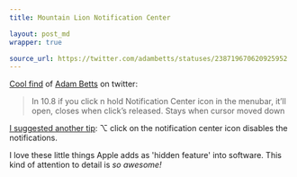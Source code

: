 ```yaml
---
title: Mountain Lion Notification Center

layout: post_md
wrapper: true

source_url: https://twitter.com/adambetts/statuses/238719670620925952
---
```

[Cool find](https://twitter.com/adambetts/statuses/238719670620925952) of [Adam Betts](//twitter.com/adambetts "@adambetts") on twitter:

> In 10.8 if you click n hold Notification Center icon in the menubar, it’ll open, closes when click’s released. Stays when cursor moved down

[I suggested another tip](https://twitter.com/brtdv/status/238721580560175104): ⌥ click on the notification center icon disables the notifications.

I love these little things Apple adds as 'hidden feature' into software. This kind of attention to detail is *so awesome!*